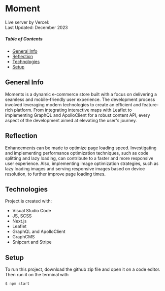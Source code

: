 # Moment

Live server by Vercel: <br>
Last Updated: December 2023

##### Table of Contents  
* [General Info](#general-info)  
* [Reflection](#reflection)
* [Technologies](#technologies) 
* [Setup](#setup)
   
## General Info
Moments is a dynamic e-commerce store built with a focus on delivering a seamless and mobile-friendly user experience. The development process involved leveraging modern technologies to create an efficient and feature-rich platform. From integrating interactive maps with Leaflet to implementing GraphQL and ApolloClient for a robust content API, every aspect of the development aimed at elevating the user's journey.

## Reflection
Enhancements can be made to optimize page loading speed. Investigating and implementing performance optimization techniques, such as code splitting and lazy loading, can contribute to a faster and more responsive user experience. Also, implementing image optimization strategies, such as lazy loading images and serving responsive images based on device resolution, to further improve page loading times.

## Technologies
Project is created with:
- Visual Studio Code
- JS, SCSS
- Next.js
- Leaflet
- GraphQL and ApolloClient
- GraphCMS
- Snipcart and Stripe

## Setup 
To run this project, download the github zip file and open it on a code editor. Then run it on the terminal with

```
$ npm start
```
